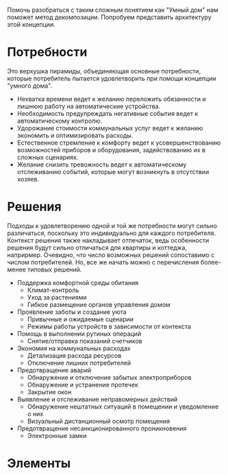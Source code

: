 Помочь разобраться с таким сложным понятием как "Умный дом" нам поможет метод декомпозиции. Попробуем представить архитектуру этой концепции.

# Потребности

Это верхушка пирамиды, объединяющая основные потребности, которые потребитель пытается удовлетворить при помощи концепции "умного дома".

- Нехватка времени ведет к желанию переложить обязанности и лишнюю работу на автоматические устройства.
- Необходимость предупреждать негативные события ведет к автоматическому контролю.
- Удорожание стоимости коммунальных услуг ведет к желанию экономить и оптимизировать расходы.
- Естественное стремление к комфорту ведет к усовершенствованию возможностей приборов и оборудования, задействованию их в сложных сценариях.
- Желание снизить тревожность ведет к автоматическому отслеживанию событий, которые могут возникнуть в отсутствии хозяев.

# Решения

Подходы к удовлетворению одной и той же потребности могут сильно различаться, поскольку это индивидуально для каждого потребителя. 
Контекст решения также накладывает отпечаток, ведь особенности решения будут сильно отличаться для квартиры и коттеджа, наприрмер. 
Очевидно, что число возможных решений сопоставимо с числом потребителей. Но, все же начать можно с перечисления более-менее типовых решений.

- Поддержка комфортной среды обитания
    - Климат-контроль
    - Уход за растениями
    - Гибкое размещение органов управления домом
- Проявление заботы и создание уюта
    - Привычные и ожидаемые сценарии
    - Режимы работы устройств в зависимости от контекста
- Помощь в выполнении рутиных операций
    - Снятие/отправка показаний счетчиков
- Экономия на коммунальных расходах
    - Детализация расхода ресурсов
    - Отключение лишних потребителей
- Предотвращение аварий
    - Обнаружение и отключение забытых электроприборов
    - Обнаружение и устранение протечек
    - Закрытие окон
- Выявление и отслеживание неправомерных действий
    - Обнаружение нештатных ситуаций в помещении и уведомление о них
    - Визуальный дистанционный осмотр помещения
- Предотвращение несанкционированного проникновения
    - Электронные замки

# Элементы
# 
